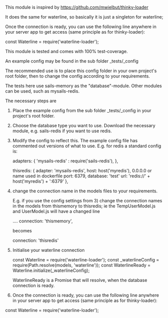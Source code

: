 This module is inspired by https://github.com/mwielbut/thinky-loader

It does the same for waterline, so basically it is just a singleton for waterline;

Once the connection is ready, you can use the following line anywhere in your server app to get access (same principle as for thinky-loader):

const Waterline = require('waterline-loader');

This module is tested and comes with 100% test-coverage.



An example config may be found in the sub folder _tests/_config

The recommended use is to place this config folder in your own project's root folder, then to change the config according to your requirements.

The tests here use sails-memory as the "database"-module. Other modules can be used, such as mysails-redis.

The necessary steps are

1) Place the example config from the sub folder _tests/_config in your project's root folder.
2) Choose the database type you want to use. Download the necessary module, e.g. sails-redis if you want to use redis.
3) Modify the config to reflect this. The example config file has commented out versions of what to use. E.g. for redis a standard config is:

	

	adapters: {
           'mysails-redis' : require('sails-redis'),
    	},

        
	thisredis: {
            adapter: 'mysails-redis',
            host: host('myredis'), 0.0.0.0 or name used in dockerfile
            port: 6379,
            database: 'test'
            url: 'redis://' + host('myredis') + ':6379'
        },

4) change the connection name in the models files to your requirements.

   E.g. if you use the config settings from 3) change the connection names in the models from thismemory to thisredis; ie the TempUserModel.js and UserModel.js will have a changed line

	.... connection: 'thismemory', 

	becomes
	
	connection: 'thisredis'

5) Initialise your waterline connection 
	
	const Waterline = require('waterline-loader');
	const _waterlineConfig = require(Path.resolve(models, 'waterline'));
	const WaterlineReady = Waterline.initialize(_waterlineConfig);

	
	WaterlineReady is a Promise that will resolve, when the database connection is ready.

6) Once the connection is ready, you can use the following line anywhere in your server app to get access (same principle as for thinky-loader):

const Waterline = require('waterline-loader');
 



